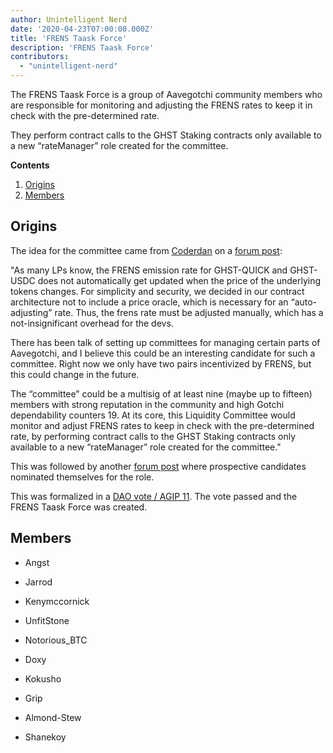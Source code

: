 ```yaml
---
author: Unintelligent Nerd
date: '2020-04-23T07:00:00.000Z'
title: 'FRENS Taask Force'
description: 'FRENS Taask Force'
contributors:
  - "unintelligent-nerd"
---
```


The FRENS Taask Force is a group of Aavegotchi community members who are responsible for monitoring and adjusting the FRENS rates to keep it in check with the pre-determined rate.

They perform contract calls to the GHST Staking contracts only available to a new “rateManager” role created for the committee.

<div class="contentsBox">

**Contents**

<ol>
<li><a href=#origins>Origins</a></li>
<li><a href=#members>Members</a></li>
</ol>

</div>

## Origins

The idea for the committee came from [Coderdan](/team#coder-dan) on a [forum post](https://dao.aavegotchi.com/t/committee-idea-liquidity-managers-for-managing-the-frens-s-of-liquidity-pairs/1905):

"As many LPs know, the FRENS emission rate for GHST-QUICK and GHST-USDC does not automatically get updated when the price of the underlying tokens changes. For simplicity and security, we decided in our contract architecture not to include a price oracle, which is necessary for an “auto-adjusting” rate. Thus, the frens rate must be adjusted manually, which has a not-insignificant overhead for the devs.

There has been talk of setting up committees for managing certain parts of Aavegotchi, and I believe this could be an interesting candidate for such a committee. Right now we only have two pairs incentivized by FRENS, but this could change in the future.

The “committee” could be a multisig of at least nine (maybe up to fifteen) members with strong reputation in the community and high Gotchi dependability counters 19. At its core, this Liquidity Committee would monitor and adjust FRENS rates to keep in check with the pre-determined rate, by performing contract calls to the GHST Staking contracts only available to a new “rateManager” role created for the committee."

This was followed by another [forum post](https://dao.aavegotchi.com/t/frens-committee-applications/1944) where prospective candidates nominated themselves for the role.

This was formalized in a [DAO vote / AGIP 11](/aavegotchi-improvement-proposals#liquidity-manager---frens-committee). The vote passed and the FRENS Taask Force was created.

## Members

* Angst

* Jarrod

* Kenymccornick

* UnfitStone

* Notorious_BTC

* Doxy

* Kokusho

* Grip

* Almond-Stew

* Shanekoy

